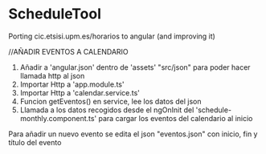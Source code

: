 # ScheduleTool
Porting cic.etsisi.upm.es/horarios to angular (and improving it)


//AÑADIR EVENTOS A CALENDARIO

1. Añadir a 'angular.json' dentro de 'assets' "src/json" para poder hacer llamada http al json
2. Importar Http a 'app.module.ts'
3. Importar Http a 'calendar.service.ts'
4. Funcion getEventos() en service, lee los datos del json 
5. Llamada a los datos recogidos desde el ngOnInit del 'schedule-monthly.component.ts' para cargar los eventos del calendario al inicio 

Para añadir un nuevo evento se edita el json "eventos.json" con inicio, fin y título del evento
